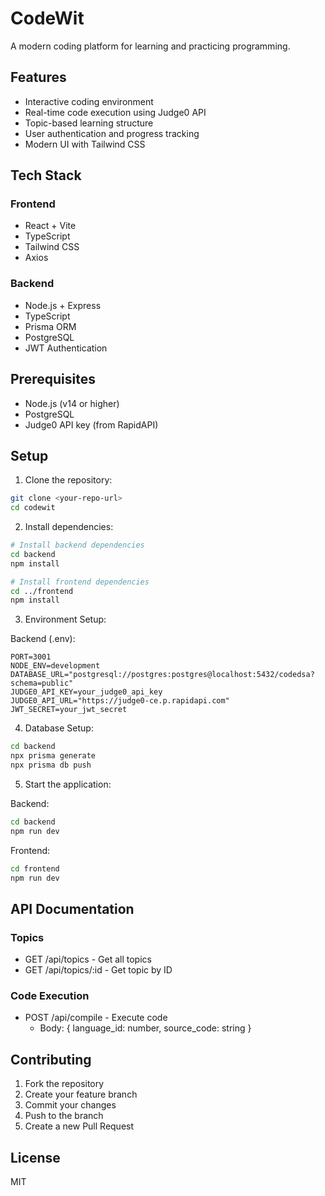 # CodeWit

A modern coding platform for learning and practicing programming.

## Features

- Interactive coding environment
- Real-time code execution using Judge0 API
- Topic-based learning structure
- User authentication and progress tracking
- Modern UI with Tailwind CSS

## Tech Stack

### Frontend
- React + Vite
- TypeScript
- Tailwind CSS
- Axios

### Backend
- Node.js + Express
- TypeScript
- Prisma ORM
- PostgreSQL
- JWT Authentication

## Prerequisites

- Node.js (v14 or higher)
- PostgreSQL
- Judge0 API key (from RapidAPI)

## Setup

1. Clone the repository:
```bash
git clone <your-repo-url>
cd codewit
```

2. Install dependencies:
```bash
# Install backend dependencies
cd backend
npm install

# Install frontend dependencies
cd ../frontend
npm install
```

3. Environment Setup:

Backend (.env):
```
PORT=3001
NODE_ENV=development
DATABASE_URL="postgresql://postgres:postgres@localhost:5432/codedsa?schema=public"
JUDGE0_API_KEY=your_judge0_api_key
JUDGE0_API_URL="https://judge0-ce.p.rapidapi.com"
JWT_SECRET=your_jwt_secret
```

4. Database Setup:
```bash
cd backend
npx prisma generate
npx prisma db push
```

5. Start the application:

Backend:
```bash
cd backend
npm run dev
```

Frontend:
```bash
cd frontend
npm run dev
```

## API Documentation

### Topics
- GET /api/topics - Get all topics
- GET /api/topics/:id - Get topic by ID

### Code Execution
- POST /api/compile - Execute code
  - Body: { language_id: number, source_code: string }

## Contributing

1. Fork the repository
2. Create your feature branch
3. Commit your changes
4. Push to the branch
5. Create a new Pull Request

## License

MIT